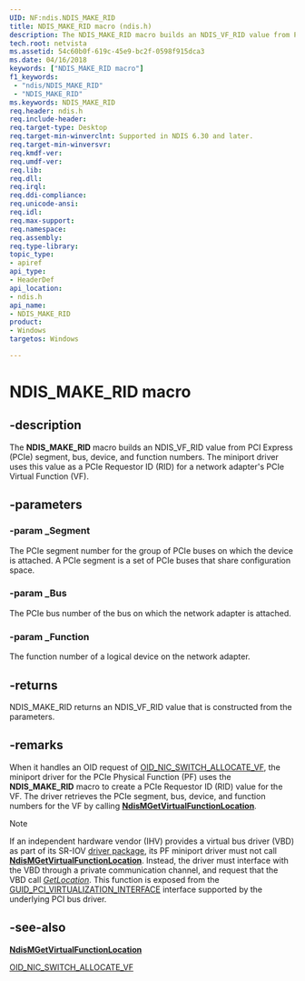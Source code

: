 ```yaml
---
UID: NF:ndis.NDIS_MAKE_RID
title: NDIS_MAKE_RID macro (ndis.h)
description: The NDIS_MAKE_RID macro builds an NDIS_VF_RID value from PCI Express (PCIe) segment, bus, device, and function numbers. The miniport driver uses this value as a PCIe Requestor ID (RID) for a network adapter's PCIe Virtual Function (VF).
tech.root: netvista
ms.assetid: 54c60b0f-619c-45e9-bc2f-0598f915dca3
ms.date: 04/16/2018
keywords: ["NDIS_MAKE_RID macro"]
f1_keywords:
 - "ndis/NDIS_MAKE_RID"
 - "NDIS_MAKE_RID"
ms.keywords: NDIS_MAKE_RID
req.header: ndis.h
req.include-header:
req.target-type: Desktop
req.target-min-winverclnt: Supported in NDIS 6.30 and later.
req.target-min-winversvr:
req.kmdf-ver:
req.umdf-ver:
req.lib:
req.dll:
req.irql: 
req.ddi-compliance:
req.unicode-ansi:
req.idl:
req.max-support:
req.namespace:
req.assembly:
req.type-library: 
topic_type: 
- apiref
api_type: 
- HeaderDef
api_location: 
- ndis.h
api_name: 
- NDIS_MAKE_RID
product:
- Windows
targetos: Windows

---
```


# NDIS_MAKE_RID macro


## -description

The **NDIS_MAKE_RID** macro builds an NDIS_VF_RID value from PCI Express (PCIe) segment, bus, device, and function numbers. The miniport driver uses this value as a PCIe Requestor ID (RID) for a network adapter's PCIe Virtual Function (VF).

## -parameters

### -param _Segment

The PCIe segment number for the group of PCIe buses on which the device is attached. A PCIe segment is a set of PCIe buses that share configuration space.

### -param _Bus

The PCIe bus number of the bus on which the network adapter is attached.

### -param _Function

The function number of a logical device on the network adapter.

## -returns

NDIS_MAKE_RID returns an NDIS_VF_RID value that is constructed from the parameters.

## -remarks

When it handles an OID request of [OID_NIC_SWITCH_ALLOCATE_VF](https://docs.microsoft.com/windows-hardware/drivers/network/oid-nic-switch-allocate-vf), the miniport driver for the PCIe Physical Function (PF) uses the **NDIS_MAKE_RID** macro to create a PCIe Requestor ID (RID) value for the VF. The driver retrieves the PCIe segment, bus, device, and function numbers for the VF by calling [**NdisMGetVirtualFunctionLocation**](nf-ndis-ndismgetvirtualfunctionlocation.md).

> [!NOTE]
> If an independent hardware vendor (IHV) provides a virtual bus driver (VBD) as part of its SR-IOV [driver package](https://docs.microsoft.com/windows-hardware/drivers/install/driver-packages), its PF miniport driver must not call [**NdisMGetVirtualFunctionLocation**](nf-ndis-ndismgetvirtualfunctionlocation.md). Instead, the driver must interface with the VBD through a private communication channel, and request that the VBD call [*GetLocation*](../wdm/nc-wdm-get_virtual_device_location.md). This function is exposed from the [GUID_PCI_VIRTUALIZATION_INTERFACE](https://docs.microsoft.com/windows-hardware/drivers/pci/) interface supported by the underlying PCI bus driver.

## -see-also

[**NdisMGetVirtualFunctionLocation**](nf-ndis-ndismgetvirtualfunctionlocation.md)

[OID_NIC_SWITCH_ALLOCATE_VF](https://docs.microsoft.com/windows-hardware/drivers/network/oid-nic-switch-allocate-vf)

